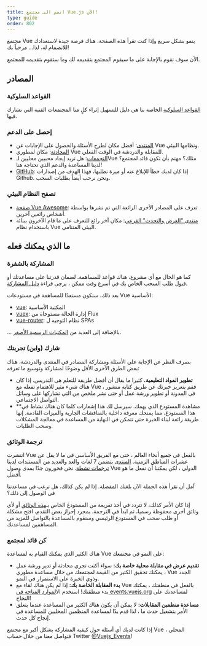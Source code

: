 ```yaml
---
title: انضم الى مجتمع Vue.js الآن!
type: guide
order: 802
---
```


مجتمع Vue ينمو بشكل سريع وإذا كنت تقرأ هذه الصفحة، هناك فرصة جيدة لاستعدادك للانضمام له، لذا... مرحباً بك!

الأن سوف نقوم بالإجابة على ما سيقوم المجتمع بتقديمه لك وما ستقوم بتقديمه للمجتمع.

## المصادر

### القواعد السلوكية

[القواعد السلوكية](/coc) الخاصة بنا هي دليل للتسهيل إثراء كلٍ منا المجتمعات الفنية التي نشارك فيها.

### إحصل على الدعم

- [المنتدى](https://forum.vuejs.org/): أفضل مكان لطرح الأسئلة والحصول على الإجابات عن Vue ونظامها البيئي.
- [المحادثة](https://chat.vuejs.org/): مكان لمطوري Vue للمقابلة والدردشة في الوقت الفعلي.
- [التجمعات](https://events.vuejs.org/meetups): هل تريد إيجاد محبيين محليين لـVue مثلك؟ مهتم بأن تكون قائد لمجتمع؟ لدينا المساعدة والدعم الذي تحتاجه هنا!
- [GitHub](https://github.com/vuejs): إذا كان لديك خطأ للإبلاغ عنه أو ميزة تطلبها، فهذا الهدف من إصدارات Github. ونحن نرحب أيضاً بطلبات السحب.

### تصفح النظام البيئي

- [صفحة Vue Awesome](https://github.com/vuejs/awesome-vue): تعرف على المصادر الأخرى الرائعة التي تم نشرها بواسطة أشخاص رائعين آخرين.
- [منتدى "العرض والتحدث" الفرعي](https://forum.vuejs.org/c/show-and-tell): مكان آخر رائع للتعرف على ما قام الآخرون ببنائه باستخدام نظام Vue البيئي المتنامي.

## ما الذي يمكنك فعله

### المشاركة بالشفرة

كما هو الحال مع أي مشروع، هناك قواعد للمساهمة. لضمان قدرتنا على مساعدتك أو قبول طلب السحب الخاص بك في أسرع وقت ممكن ، يرجى قراءة [دليل المشاركة](https://github.com/vuejs/vue/blob/dev/.github/CONTRIBUTING.md).

بعد ذلك، ستكون مستعدًا للمساهمة في مستودعات Vue الأساسية:

- [vue](https://github.com/vuejs/vue): المكتبة الأساسية
- [vuex](https://github.com/vuejs/vuex): إدارة الحالة مستوحاة من Flux
- [vue-router](https://github.com/vuejs/vue-router): نظام التوجيه ل SPAs

... بالإضافة إلى العديد من [المكتبات الرسمية الأصغر](https://github.com/vuejs).

### شارك (وابن) تجربتك

بصرف النظر عن الإجابة على الأسئلة ومشاركة المصادر في المنتدى والدردشة، هناك بعض الطرق الأخرى الأقل وضوحًا لمشاركة وتوسيع ما تعرفه:

- **تطوير المواد التعليمية.** كثيرا ما يقال أن أفضل طريقة للتعلم هي التدريس. إذا كان هناك شيء مثير للاهتمام تفعله مع Vue ، فقم بتعزيز خبرتك عن طريق كتابة منشور في المدونة أو تطوير ورشة عمل أو حتى نشر ملخص من التي تشاركها على وسائل التواصل الاجتماعي.
- **مشاهدة المستودع الذي يهمك. سيرسل لك هذا إشعارات كلما كان هناك نشاط في هذا المستودع، مما يمنحك معرفة داخلية بالمناقشات الجارية والميزات القادمة. إنها طريقة رائعة لبناء الخبرة حتى تتمكن في النهاية من المساعدة في معالجة المشكلات وسحب الطلبات.


### ترجمة الوثائق

انتشرت Vue بالفعل في جميع أنحاء العالم ، حتى مع الفريق الأساسي في ما لا يقل عن عشرات المناطق الزمنية. [المنتدى](https://forum.vuejs.org/) يتضمن 7 لغات والعد والعديد من المستندات لدينا [ترجمات نشطة](https://github.com/vuejs?utf8=%E2%9C%93&query=vuejs.org). نحن فخورون جدًا بمدى وصول Vue الدولي ، لكن يمكننا أن نفعل ما هو أفضل.

آمل أن تقرأ هذه الجملة الآن بلغتك المفضلة. إذا لم يكن كذلك، هل ترغب في مساعدتنا في الوصول إلى ذلك؟

إذا كان الأمر كذلك، لا تتردد في أخذ تفريعة من المستودع الخاص بـ[هذه الوثائق](https://github.com/vuejs/vuejs.org/) أو لأي وثائق أخرى محفوظة رسميا، ثم ابدأ في الترجمة. بمجرد إحراز بعض التقدم، افتح مشكلة أو طلب سحب في المستودع الرئيسي وسنقوم بالمساعدة بالتواصل للمزيد من المساهمين لمساعدتك.

### كن قائد لمجتمع

هناك الكثير الذي يمكنك القيام به لمساعدة Vue على النمو في مجتمعك:

- **تقديم عرض في مقابلة محلية خاصة بك:** سواء أكنت تجري محادثة أو تدير ورشة عمل ، يمكنك تحقيق الكثير من القيمة لمجتمعك من خلال مساعدة مطوري Vue الجدد وذوي الخبرة على الاستمرار في النمو.
- **بدء المقابلة الخاصة بك:** إذا لم يكن هناك لقاء مع Vue بالفعل في منطقتك ، يمكنك بدء منطقتك! استخدم ال[الموارد المتاحة في events.vuejs.org](https://events.vuejs.org/resources/#getting-started) لمساعدتك على النجاح!
- **مساعدة منظمين المقابلات:** لا يمكن أن يكون هناك الكثير من المساعدة عندما يتعلق الأمر بتشغيل حدث ما ، لذا قدم يدًا لمساعدة المنظمين المحليين للمساعدة في إنجاح كل حدث.

إذا كانت لديك أي أسئلة حول كيفية المشاركة بشكل أكبر مع مجتمع Vue المحلي ، فتواصل معنا من خلال حساب Twitter [@Vuejs_Events](https://www.twitter.com/vuejs_events)!
